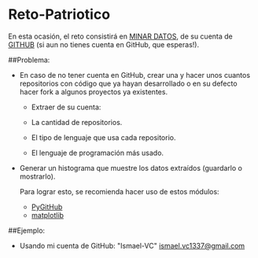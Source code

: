 Reto-Patriotico
===============

En esta ocasión, el reto consistirá en [MINAR DATOS](http://es.wikipedia.org/wiki/Miner%C3%ADa_de_datos), de su cuenta de [GITHUB](https://github.com/)  (si aun no tienes cuenta en GitHub, que esperas!).

##Problema:


 - En caso de no tener cuenta en GitHub, crear una y hacer unos cuantos repositorios con código que ya hayan desarrollado o    en su defecto hacer fork a algunos proyectos ya existentes.
    -    Extraer de su cuenta:

      - La cantidad de repositorios.
      - El tipo de lenguaje que usa cada repositorio.
      - El lenguaje de programación más usado.
- Generar un histograma que muestre los datos extraídos (guardarlo o mostrarlo).

  Para lograr esto, se recomienda hacer uso de estos módulos:
  
  - [PyGitHub](https://pypi.python.org/pypi/PyGithub)
  - [matplotlib](http://matplotlib.org/)

##Ejemplo:
- Usando mi cuenta de GitHub: "Ismael-VC" ismael.vc1337@gmail.com  
